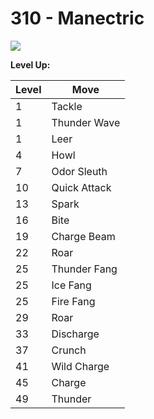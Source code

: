 # 310 - Manectric
![][310]

**Level Up:**

Level | Move
---   | ---
  1   | Tackle
  1   | Thunder Wave
  1   | Leer
  4   | Howl
  7   | Odor Sleuth
 10   | Quick Attack
 13   | Spark
 16   | Bite
 19   | Charge Beam
 22   | Roar
 25   | Thunder Fang
 25   | Ice Fang
 25   | Fire Fang
 29   | Roar
 33   | Discharge
 37   | Crunch
 41   | Wild Charge
 45   | Charge
 49   | Thunder



[310]: /img/pokemon/310.png
